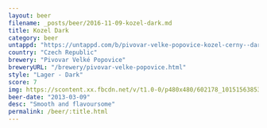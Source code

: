 ```yaml
---
layout: beer
filename: _posts/beer/2016-11-09-kozel-dark.md
title: Kozel Dark
category: beer
untappd: "https://untappd.com/b/pivovar-velke-popovice-kozel-cerny--dark/70150"
country: "Czech Republic"
brewery: "Pivovar Velké Popovice"
breweryURL: "/brewery/pivovar-velke-popovice.html"
style: "Lager - Dark"
score: 7
img: https://scontent.xx.fbcdn.net/v/t1.0-0/p480x480/602178_10151563853043745_1776474012_n.jpg?_nc_cat=103&_nc_ht=scontent.xx&oh=7dc269477df13f0b201e6f94cd9654b8&oe=5DC60F4F
beer-date: "2013-03-09"
desc: "Smooth and flavoursome"
permalink: /beer/:title.html
---
```

